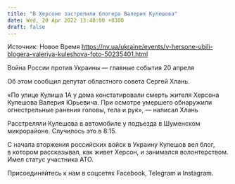 ```yaml
---
title: "В Херсоне застрелили блогера Валерия Кулешова"
date: Wed, 20 Apr 2022 13:40:00 +0300
draft: false
---
```

Источник: Новое Время https://nv.ua/ukraine/events/v-hersone-ubili-blogera-valeriya-kuleshova-foto-50235401.html


Война России против Украины — главные события 20 апреля

Об этом сообщил депутат областного совета Сергей Хлань.

«По улице Кулиша 1А у дома констатировали смерть жителя Херсона Кулешова Валерия Юрьевича. При осмотре умершего обнаружили огнестрельные ранения головы, тела и рук», — написал Хлань

Расстреляли Кулешова в автомобиле у подъезда в Шуменском микрорайоне. Случилось это в 8:15.

С начала вторжения российских войск в Украину Кулешов вел блог, в котором рассказывал, как живет Херсон, и занимался волонтерством. Имел статус участника АТО.

Присоединяйтесь к нам в соцсетях Facebook, Telegram и Instagram.
